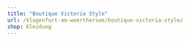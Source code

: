 ```yaml
---
title: "Boutique Victoria Style"
url: /klagenfurt-am-woerthersee/boutique-victoria-style/
shop: Kleidung
---
```

